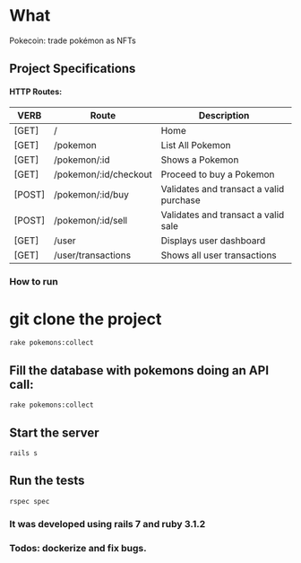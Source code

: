 # What
Pokecoin: trade pokémon as NFTs


## Project Specifications
#### HTTP Routes:
| **VERB** | **Route**             | **Description**                         |
|----------|-----------------------|-----------------------------------------|
| [GET]    | /                     | Home 
| [GET]    | /pokemon              | List All Pokemon                        |
| [GET]    | /pokemon/:id          | Shows a Pokemon                         |
| [GET]    | /pokemon/:id/checkout | Proceed to buy a Pokemon                |
| [POST]   | /pokemon/:id/buy      | Validates and transact a valid purchase |
| [POST]   | /pokemon/:id/sell     | Validates and transact a valid sale     |
| [GET]    | /user                   | Displays user dashboard     |              |
| [GET]    | /user/transactions      | Shows all user transactions             |


### How to run
# git clone the project
```rake pokemons:collect```
## Fill the database with pokemons doing an API call: 
```rake pokemons:collect```
## Start the server
```rails s```
## Run the tests
```rspec spec```

### It was developed using rails 7 and ruby 3.1.2


### Todos: dockerize and fix bugs. 

